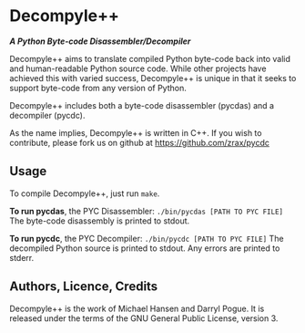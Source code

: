 # Decompyle++ 
***A Python Byte-code Disassembler/Decompiler***

Decompyle++ aims to translate compiled Python byte-code back into valid
and human-readable Python source code. While other projects have achieved
this with varied success, Decompyle++ is unique in that it seeks to
support byte-code from any version of Python.

Decompyle++ includes both a byte-code disassembler (pycdas) and a 
decompiler (pycdc).

As the name implies, Decompyle++ is written in C++.
If you wish to contribute, please fork us on github at 
https://github.com/zrax/pycdc

## Usage
To compile Decompyle++, just run `make`.

**To run pycdas**, the PYC Disassembler:
`./bin/pycdas [PATH TO PYC FILE]`
The byte-code disassembly is printed to stdout.

**To run pycdc**, the PYC Decompiler: 
`./bin/pycdc [PATH TO PYC FILE]`
The decompiled Python source is printed to stdout.
Any errors are printed to stderr.

## Authors, Licence, Credits
Decompyle++ is the work of Michael Hansen and Darryl Pogue.
It is released under the terms of the GNU General Public License, version 3.

